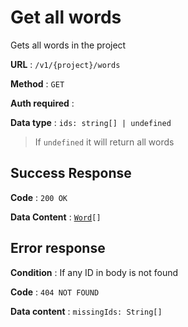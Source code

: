 # Get all words

Gets all words in the project

**URL** : `/v1/{project}/words`

**Method** : `GET`

**Auth required** :

**Data type** : `ids: string[] | undefined`

> If `undefined` it will return all words

## Success Response

**Code** : `200 OK`

**Data Content** : [`Word`](word.md)`[]`

## Error response

**Condition** : If any ID in body is not found

**Code** : `404 NOT FOUND`

**Data content** : `missingIds: String[]`

